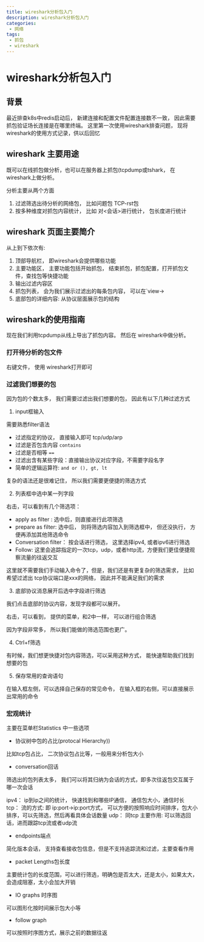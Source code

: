 ```yaml
---
title: wireshark分析包入门
description: wireshark分析包入门
categories:
 - 网络
tags:
 - 抓包
 - wireshark
---
```



# wireshark分析包入门


## 背景

最近排查k8s中redis启动后， 新建连接和配置文件配置连接数不一致， 因此需要抓包验证场长连接是在哪里终端。 这里第一次使用wireshark排查问题， 现将wireshark的使用方式记录，供以后回忆


## wireshark 主要用途

既可以在线抓包做分析，也可以在服务器上抓包(tcpdump或tshark， 在wireshark上做分析。

分析主要从两个方面

1. 过滤筛选出待分析的网络包， 比如问题包 TCP-rst包
2. 按多种维度对抓包内容统计， 比如  对<会话>进行统计， 包长度进行统计



## wireshark 页面主要简介

从上到下依次有:

1. 顶部导航栏， 即wireshark会提供哪些功能
2. 主要功能区， 主要功能包括开始抓包， 结束抓包，抓包配置，打开抓包文件，查找包等快捷功能
3. 输出过滤内容区
4. 抓包列表， 会为我们展示过滤出的每条包内容， 可以在`view->
5. 底部包的详细内容: 从协议层面展示包的结构


## wireshark的使用指南

现在我们利用tcpdump从线上导出了抓包内容。
然后在 wireshark中做分析。

### 打开待分析的包文件

右键文件， 使用 wireshark打开即可

### 过滤我们想要的包

因为包的个数太多， 我们需要过滤出我们想要的包， 因此有以下几种过滤方式

1. input框输入

需要熟悉filter语法

* 过滤指定的协议， 直接输入即可 tcp/udp/arp
* 过滤是否包含内容 `contains`
* 过滤是否相等 `==`
* 过滤出含有某些字段：直接输出协议对应字段，不需要字段名字
* 简单的逻辑运算符: `and or (), gt, lt`

复杂的语法还是很难记住， 所以我们需要更便捷的筛选方式

2. 列表框中选中某一列字段

右击，可以看到有几个筛选项：

* apply as filter : 选中后，则直接进行此项筛选
* prepare as filter: 选中后， 则将筛选内容加入到筛选框中， 但还没执行， 方便再添加其他筛选命令
* Conversation filter： 按会话进行筛选， 这里选择ipv4, 或者ipv6进行筛选
* Follow: 这里会追踪指定的一次tcp，udp，或者http流，方便我们更佳便捷观察流量的往返交互

这里就不需要我们手动输入命令了，但是，我们还是有更复杂的筛选需求， 比如希望过滤出 tcp协议端口是xxx的网络， 因此并不能满足我们的需求

3. 底部协议消息展开后选中字段进行筛选


我们点击底部的协议内容，发现字段都可以展开。

右击，可以看到， 提供的菜单，和2中一样， 可以进行组合筛选

因为字段非常多， 所以我们能做的筛选范围也更广。

4. Ctrl+f筛选

有时候，我们想更快捷对包内容筛选，可以采用这种方式， 能快速帮助我们找到想要的包

5. 保存常用的查询语句

在输入框左侧，可以选择自己保存的常见命令， 在输入框的右侧，可以直接展示出常用的命令


### 宏观统计

主要在菜单栏Statistics 中一些选项


* 协议树中包的占比(protocal Hierarchy))

比如tcp包占比， 二次协议包占比等，一般用来分析包大小


* conversation回话

筛选出的包列表太多， 我们可以将其归纳为会话的方式，即多次往返包交互属于哪一次会话

ipv4： ip到ip之间的统计， 快速找到和哪些IP通信， 通信包大小，通信时长
tcp： 流的方式: 即 ip:port->ip:port方式， 可以方便的按照响应时间排序，包大小排序，可以先筛选，然后再看具体会话数量
udp： 同tcp
主要作用: 可以筛选回话，进而跟踪tcp流或者udp流

* endpoints端点

简化版本会话， 支持查看接收包信息，但是不支持追踪流和过滤，主要查看作用

* packet Lengths包长度

主要统计包的长度范围，可以进行筛选，明确包是否太大，还是太小，如果太大，会造成阻塞，太小会加大开销

* IO graphs 时序图

可以图形化按时间展示包大小等

* follow graph

可以按照时序图方式，展示之前的数据往返







